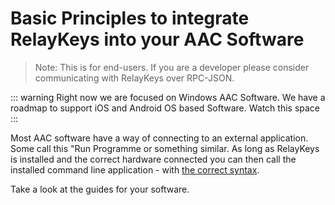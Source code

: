 # Basic Principles to integrate RelayKeys into your AAC Software

> Note: This is for end-users. If you are a developer please consider communicating with RelayKeys over RPC-JSON. 

::: warning
Right now we are focused on Windows AAC Software. We have a roadmap to support iOS and Android OS based Software. Watch this space
:::

Most AAC software have a way of connecting to an external application. Some call this "Run Programme or something similar. As long as RelayKeys is installed and the correct hardware connected you can then call the installed command line application - with [the correct syntax](cli/reference.html#introduction). 

Take a look at the guides for your software. 